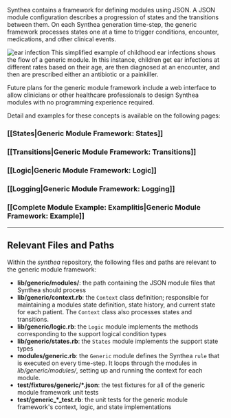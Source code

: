 Synthea contains a framework for defining modules using JSON.  A JSON module configuration describes a progression of states and the transitions between them.  On each Synthea generation time-step, the generic framework processes states one at a time to trigger conditions, encounter, medications, and other clinical events.

![ear infection](https://cloud.githubusercontent.com/assets/13512036/18751706/fb86bb9c-80ad-11e6-91b1-1b3366778d0d.png)
This simplified example of childhood ear infections shows the flow of a generic module. In this instance, children get ear infections at different rates based on their age, are then diagnosed at an encounter, and then are prescribed either an antibiotic or a painkiller. 

Future plans for the generic module framework include a web interface to allow clinicians or other healthcare professionals to design Synthea modules with no programming experience required.


Detail and examples for these concepts is available on the following pages:

### [[States|Generic Module Framework: States]]
### [[Transitions|Generic Module Framework: Transitions]]
### [[Logic|Generic Module Framework: Logic]]
### [[Logging|Generic Module Framework: Logging]]
### [[Complete Module Example: Examplitis|Generic Module Framework: Example]]

***


## Relevant Files and Paths

Within the _synthea_ repository, the following files and paths are relevant to the generic module framework:

* **lib/generic/modules/**: the path containing the JSON module files that Synthea should process
* **lib/generic/context.rb**: the `Context` class definition; responsible for maintaining a modules state definition, state history, and current state for each patient.  The `Context` class also processes states and transitions.
* **lib/generic/logic.rb**: the `Logic` module implements the methods corresponding to the support logical condition types
* **lib/generic/states.rb**: the `States` module implements the support state types
* **modules/generic.rb**: the `Generic` module defines the Synthea `rule` that is executed on every time-step.  It loops through the modules in _lib/generic/modules/_, setting up and running the context for each module.
* **test/fixtures/generic/*.json**: the test fixtures for all of the generic module framework unit tests
* **test/generic_*_test.rb**: the unit tests for the generic module framework's context, logic, and state implementations
